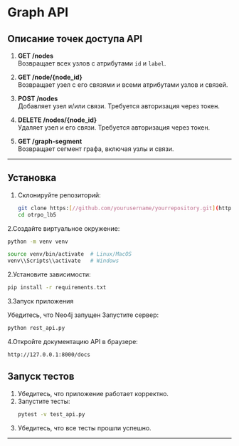 # Graph API

## Описание точек доступа API

1. **GET /nodes**  
   Возвращает всех узлов с атрибутами `id` и `label`.

2. **GET /node/{node_id}**  
   Возвращает узел с его связями и всеми атрибутами узлов и связей.

3. **POST /nodes**  
   Добавляет узел и/или связи. Требуется авторизация через токен.

4. **DELETE /nodes/{node_id}**  
   Удаляет узел и его связи. Требуется авторизация через токен.

5. **GET /graph-segment**  
   Возвращает сегмент графа, включая узлы и связи.

---

## Установка

1. Склонируйте репозиторий:
   ```bash
   git clone https:[//github.com/yourusername/yourrepository.git](https://github.com/Janneryli/otrpo_lb5)
   cd otrpo_lb5
   ```

2.Создайте виртуальное окружение:

```bash
python -m venv venv

```
```bash
source venv/bin/activate  # Linux/MacOS
venv\\Scripts\\activate   # Windows
```

2.Установите зависимости:

```bash
pip install -r requirements.txt
```
3.Запуск приложения

Убедитесь, что Neo4j запущен 
Запустите сервер:
```bash
python rest_api.py
```
4.Откройте документацию API в браузере:
```
http://127.0.0.1:8000/docs
```

## Запуск тестов

1. Убедитесь, что приложение работает корректно.
2. Запустите тесты:
   ```bash
   pytest -v test_api.py
   ```
3. Убедитесь, что все тесты прошли успешно.

---



